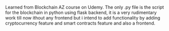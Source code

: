 Learned from Blockchain AZ course on Udemy.
The only .py file is the script for the blockchain in python using flask backend, it is a very rudimentary work till now ithout any frontend but i intend to add functionality by adding cryptocurrency feature and smart contracts feature and also a frontend.

